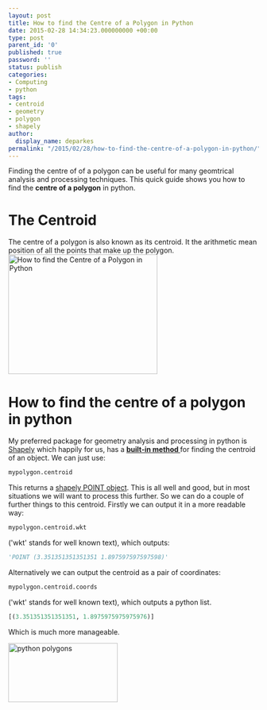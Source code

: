 ```yaml
---
layout: post
title: How to find the Centre of a Polygon in Python
date: 2015-02-28 14:34:23.000000000 +00:00
type: post
parent_id: '0'
published: true
password: ''
status: publish
categories:
- Computing
- python
tags:
- centroid
- geometry
- polygon
- shapely
author:
  display_name: deparkes
permalink: "/2015/02/28/how-to-find-the-centre-of-a-polygon-in-python/"
---
```

Finding the centre of of a polygon can be useful for many geomtrical analysis and processing techniques.
This quick guide shows you how to find the <strong>centre of a polygon</strong> in python.
<h1>The Centroid</h1>
The centre of a polygon is also known as its centroid. It the arithmetic mean position of all the points that make up the polygon.
<a href="{{site.baseurl}}/assets/2015/02/Triangle.Centroid2.png"><img class="aligncenter size-medium wp-image-1435" src="{{site.baseurl}}/assets/2015/02/Triangle.Centroid2-300x241.png" alt="How to find the Centre of a Polygon in Python" width="300" height="241"></a>
<h1>How to find the centre of a polygon in python</h1>
My preferred package for geometry analysis and processing in python is <a href="{{site.baseurl}}/2015/01/29/install-shapely-on-anaconda/">Shapely</a> which happily for us, has a <a href="https://toblerity.org/shapely/manual.html#spatial-analysis-methods"><strong>built-in method </strong></a>for finding the centroid of an object.
We can just use:

```python
mypolygon.centroid
```
This returns a <a href="https://toblerity.org/shapely/manual.html#geometric-objects">shapely POINT object</a>.
This is all well and good, but in most situations we will want to process this further. So we can do a couple of further things to this centroid.
Firstly we can output it in a more readable way:

```python
mypolygon.centroid.wkt
```
('wkt' stands for well known text), which outputs:

```python
'POINT (3.351351351351351 1.897597597597598)'
```
Alternatively we can output the centroid as a pair of coordinates:

```python
mypolygon.centroid.coords
```
('wkt' stands for well known text), which outputs a python list.

```python
[(3.351351351351351, 1.8975975975975976)]
```
Which is much more manageable.

<a href="{{site.baseurl}}/python-polygons/"><img class="aligncenter wp-image-1479" src="{{site.baseurl}}/assets/2015/02/path4186-300x162.png" alt="python polygons" width="220" height="119"></a>
